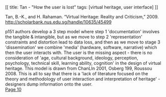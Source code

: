 [[
title: Tan - "How the user is lost"
tags: [virtual heritage, user interface]
]]

Tan, B.-K., and H. Rahaman. “Virtual Heritage: Reality and Criticism,” 2009. <http://scholarbank.nus.edu.sg/handle/10635/45499>

p151 authors develop  a 3 step model where step 1 'documentation' involves the tangible & intangible, but as we move to step 2 'representation' constraints and distortion lead to data loss, and then as we move to stage 3 'dissemination' we combine 'media' (hardware, software, narrative) which then the user interacts with. The user is the missing aspect - there is no consideration of 'age, cultural background, ideology, perception, psychology, technical skill, learning ability, cognition' in the design of virtual heritage. This model is drawn from ChanLIn 2001, Osberg 199, Roussou 2008.  This is all to say that there is a 'lack of literature focused on the theory and methodology of user interaction and interpretation of heritage' - designers dump information onto the user.   
[Page 10](sk://tan_virtual_2009#10)
